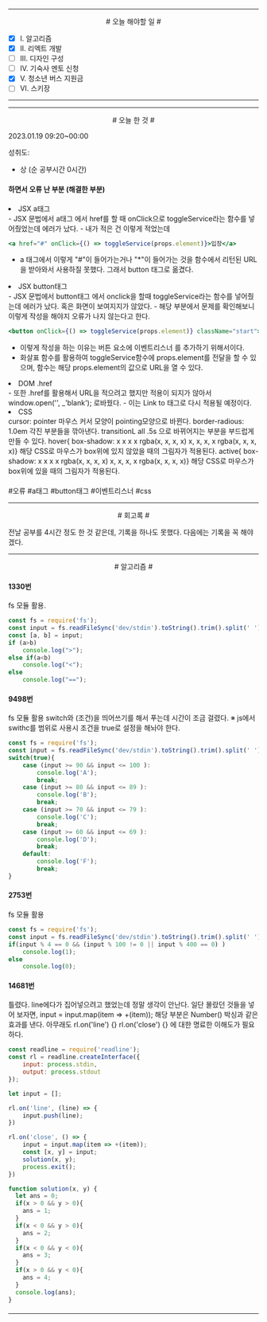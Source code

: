 

----

<div align='center'>
# 오늘 해야할 일 #
</div>

- [x]  Ⅰ. 알고리즘
- [x]  Ⅱ. 리엑트 개발
- [ ]  Ⅲ. 디자인 구성
- [ ]  Ⅳ. 기숙사 멘토 신청
- [x]  Ⅴ. 청소년 버스 지원금
- [ ]  Ⅵ. 스키장

----

----

<div align="center"># 오늘 한 것 #</div>

2023.01.19 09:20~00:00 

성취도: 
- 상 (순 공부시간 0시간)


#### 하면서 오류 난 부분 (해결한 부분)

<li>JSX a태그</li>
- JSX 문법에서 a태그 에서 href를 할 때 onClick으로 toggleService라는 함수를 넣어줬었는데 에러가 났다.
- 내가 적은 건 이렇게 적었는데 

```jsx
<a href="#" onClick={() => toggleService(props.element)}>입장</a>
```
- a 태그에서 이렇게 "#"이 들어가는거나 "*"이 들어가는 것을 함수에서  리턴된 URL을 받아와서 사용하질 못했다. 그래서 button 태그로 옮겼다.

<li>JSX button태그</li>
- JSX 문법에서 button태그 에서 onclick을 할때 toggleService라는 함수를 넣어줬는데 에러가 났다. 혹은 화면이 보여지지가 않았다. 
	- 해당 부분에서 문제를 확인해보니 이렇게 작성을 해야지 오류가 나지 않는다고 한다.

```jsx
<button onClick={() => toggleService(props.element)} className="start">
```
- 이렇게 작성을 하는 이유는 버튼 요소에 이벤트리스너 를 추가하기 위해서이다.
- 화살표 함수를 활용하여 toggleService함수에 props.element를 전달을 할 수 있으며, 함수는 해당 props.element의 값으로 URL을 열 수 있다.

<li>DOM .href</li>
- 또한 .href를 활용해서 URL을 적으려고 했지만 적용이 되지가 않아서 window.open('', _'blank'); 로바꿨다.
- 이는 Link to 태그로 다시 적용될 예정이다.


<li>CSS</li>
cursor: pointer 
	마우스 커서 모양이 pointing모양으로 바뀐다.
border-radious: 1.0em 
	각진 부분들을 깎아낸다.
transitionL all .5s
	으로 바뀌어지는 부분을 부드럽게 만들 수 있다.
hover{
	box-shadow: x x x x rgba(x, x, x, x) x, x, x, x rgba(x, x, x, x)}
		해당 CSS로 마우스가 box위에 있지 않았을 때의 그림자가 적용된다.
active{
	box-shadow: x x x x rgba(x, x, x, x) x, x, x, x rgba(x, x, x, x)}
		해당 CSS로 마우스가 box위에 있을 때의 그림자가 적용된다.


####

#오류 #a태그 #button태그 #이벤트리스너 #css 

----

<div align="center"># 회고록 #</div>

전날 공부를 4시간 정도 한 것 같은데, 기록을 하나도 못했다. 다음에는 기록을 꼭 해야겠다.

----
<div align="center"># 알고리즘 #</div>

#### 1330번

fs 모듈 활용.
```js
const fs = require('fs');
const input = fs.readFileSync('dev/stdin').toString().trim().split(' ').map(v=>Number(v));
const [a, b] = input;
if (a>b)
    console.log(">");
else if(a<b)
    console.log("<");
else
    console.log("==");
```

####

#### 9498번

fs 모듈 활용
switch와 (조건)을 띄어쓰기를 해서 푸는데 시간이 조금 걸렸다.
※ js에서 swithc를 범위로 사용시 조건을 true로 설정을 해놔야 한다.
```js
const fs = require('fs');
const input = fs.readFileSync('dev/stdin').toString().trim().split(' ').map(v=>Number(v));
switch(true){
    case (input >= 90 && input <= 100 ):
        console.log('A');
        break;
    case (input >= 80 && input <= 89 ): 
        console.log('B');
        break;
    case (input >= 70 && input <= 79 ): 
        console.log('C');
        break;
    case (input >= 60 && input <= 69 ): 
        console.log('D');
        break;
    default: 
        console.log('F');
        break;
}
```

####

#### 2753번

fs 모듈 활용
```js
const fs = require('fs');
const input = fs.readFileSync('dev/stdin').toString().trim().split(' ').map(v=>Number(v));
if(input % 4 == 0 && (input % 100 != 0 || input % 400 == 0) )
    console.log(1);
else
    console.log(0);
```

####

#### 14681번

틀렸다.
line에다가 집어넣으려고 했었는데 정말 생각이 안난다.
일단 몰랐던 것들을 넣어 보자면,
    input = input.map(item => +(item));
    해당 부분은 Number() 박싱과 같은 효과를 낸다.
아무래도 
rl.on('line') {}
rl.on('close') {}
에 대한 명료한 이해도가 필요하다.

```js
const readline = require('readline');
const rl = readline.createInterface({
    input: process.stdin,
    output: process.stdout
});

let input = [];

rl.on('line', (line) => {
    input.push(line);
})

rl.on('close', () => {
    input = input.map(item => +(item));
    const [x, y] = input;
    solution(x, y);
    process.exit();
})

function solution(x, y) {
  let ans = 0;
  if(x > 0 && y > 0){
    ans = 1;
  }
  if(x < 0 && y > 0){
    ans = 2;
  }
  if(x < 0 && y < 0){
    ans = 3;
  }
  if(x > 0 && y < 0){
    ans = 4;
  }
  console.log(ans);
}

```

####

----